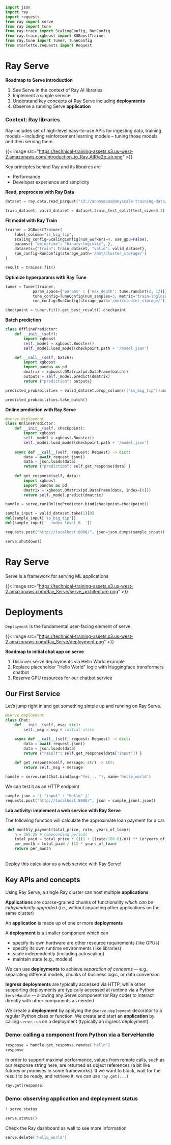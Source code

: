 ```python
import json
import ray
import requests
from ray import serve
from ray import tune
from ray.train import ScalingConfig, RunConfig
from ray.train.xgboost import XGBoostTrainer
from ray.tune import Tuner, TuneConfig
from starlette.requests import Request
```

# Ray Serve

<div class="alert alert-block alert-info">
    
__Roadmap to Serve introduction__

1. See Serve in the context of Ray AI libraries
1. Implement a simple service
1. Understand key concepts of Ray Serve including __deployments__
1. Observe a running Serve __application__
</div>

### Context: Ray libraries

Ray includes set of high-level easy-to-use APIs for
ingesting data, training models – including reinforcement learning
models – tuning those models and then serving them.

{{< image src="https://technical-training-assets.s3.us-west-2.amazonaws.com/Introduction_to_Ray_AIR/e2e_air.png" >}}

Key principles behind Ray and its libraires are
* Performance
* Developer experience and simplicity

__Read, preprocess with Ray Data__


```python
dataset = ray.data.read_parquet("s3://anonymous@anyscale-training-data/intro-to-ray-air/nyc_taxi_2021.parquet").repartition(16)

train_dataset, valid_dataset = dataset.train_test_split(test_size=0.3)
```

__Fit model with Ray Train__


```python
trainer = XGBoostTrainer(
    label_column="is_big_tip",
    scaling_config=ScalingConfig(num_workers=4, use_gpu=False),
    params={ "objective": "binary:logistic", },
    datasets={"train": train_dataset, "valid": valid_dataset},
    run_config=RunConfig(storage_path='/mnt/cluster_storage/')
)

result = trainer.fit()
```

__Optimize hyperparams with Ray Tune__


```python
tuner = Tuner(trainer, 
            param_space={'params' : {'max_depth': tune.randint(2, 12)}},
            tune_config=TuneConfig(num_samples=3, metric='train-logloss', mode='min'),
            run_config=RunConfig(storage_path='/mnt/cluster_storage/'))

checkpoint = tuner.fit().get_best_result().checkpoint
```

__Batch prediction__


```python
class OfflinePredictor:
    def __init__(self):
        import xgboost
        self._model = xgboost.Booster()
        self._model.load_model(checkpoint.path + '/model.json')

    def __call__(self, batch):
        import xgboost
        import pandas as pd
        dmatrix = xgboost.DMatrix(pd.DataFrame(batch))    
        outputs = self._model.predict(dmatrix)
        return {"prediction": outputs}
```


```python
predicted_probabilities = valid_dataset.drop_columns(['is_big_tip']).map_batches(OfflinePredictor, compute=ray.data.ActorPoolStrategy(size=2))
```


```python
predicted_probabilities.take_batch()
```

__Online prediction with Ray Serve__


```python
@serve.deployment
class OnlinePredictor:
    def __init__(self, checkpoint):
        import xgboost
        self._model = xgboost.Booster()
        self._model.load_model(checkpoint.path + '/model.json')        
        
    async def __call__(self, request: Request) -> dict:
        data = await request.json()
        data = json.loads(data)
        return {"prediction": self.get_response(data) }
    
    def get_response(self, data):
        import xgboost
        import pandas as pd
        dmatrix = xgboost.DMatrix(pd.DataFrame(data, index=[0])) 
        return self._model.predict(dmatrix)

handle = serve.run(OnlinePredictor.bind(checkpoint=checkpoint))
```


```python
sample_input = valid_dataset.take(1)[0]
del(sample_input['is_big_tip'])
del(sample_input['__index_level_0__'])

requests.post("http://localhost:8000/", json=json.dumps(sample_input)).json()
```


```python
serve.shutdown()
```

# Ray Serve

Serve is a framework for serving ML applications

{{< image src="https://technical-training-assets.s3.us-west-2.amazonaws.com/Ray_Serve/serve_architecture.png" >}}

# Deployments

`Deployment` is the fundamental user-facing element of serve.

{{< image src="https://technical-training-assets.s3.us-west-2.amazonaws.com/Ray_Serve/deployment.png" >}}

<div class="alert alert-block alert-info">
    
__Roadmap to initial chat app on serve__
    
1. Discover serve deployments via Hello World example
1. Replace placeholder "Hello World" logic with Huggingface transformers chatbot
1. Reserve GPU resources for our chatbot service
</div>

## Our First Service

Let’s jump right in and get something simple up and running on Ray
Serve.


```python
@serve.deployment
class Chat:
    def __init__(self, msg: str):
        self._msg = msg # initial state

    async def __call__(self, request: Request) -> dict:
        data = await request.json()
        data = json.loads(data)
        return {"result": self.get_response(data['input']) }
    
    def get_response(self, message: str) -> str:
        return self._msg + message

handle = serve.run(Chat.bind(msg="Yes... "), name='hello_world')
```

We can test it as an HTTP endpoint


```python
sample_json = '{ "input" : "hello" }'
requests.post("http://localhost:8000/", json = sample_json).json()
```

<div class="alert alert-block alert-success">
    
__Lab activity: implement a web service with Ray Serve__
    
The following function will calculate the approximate loan payment for a car.
    
```python
 def monthly_payment(total_price, rate, years_of_loan):
    n = 365.25 # compounding periods
    total_paid = total_price * (((1 + ((rate/100.0)/n)) ** (n*years_of_loan)))
    per_month = total_paid / (12 * years_of_loan)
    return per_month
```
   
<br/>
Deploy this calculator as a web service with Ray Serve!
    
</div>


## Key APIs and concepts

Using Ray Serve, a single Ray cluster can host multiple __applications__

__Applications__ are coarse-grained chunks of functionality *which can be independently upgraded* (i.e., without impacting other applications on the same cluster)

An __application__ is made up of one or more __deployments__

A __deployment__ is a smaller component which can
* specify its own hardware are other resource requirements (like GPUs)
* specify its own runtime environments (like libraries)
* scale independently (including autoscaling)
* maintain state (e.g., models)

We can use __deployments__ to achieve *separation of concerns* -- e.g., separating different models, chunks of business logic, or data conversion

__Ingress deployments__ are typically accessed via HTTP, while other supporting deployments are typically accessed at runtime via a Python `ServeHandle` -- allowing any Serve component (or Ray code) to interact directly with other components as needed

We create a __deployment__ by applying the `@serve.deployment` decorator to a regular Python class or function. We create and start an __application__ by calling `serve.run` on a deployment (typically an ingress deployment).

### Demo: calling a component from Python via a ServeHandle 


```python
response = handle.get_response.remote('hello')
response
```

In order to support maximal performance, values from remote calls, such as our response string here, are returned as object references (a bit like futures or promises in some frameworks). If we want to block, wait for the result to be ready, and retrieve it, we can use `ray.get(...)`


```python
ray.get(response)
```

### Demo: observing application and deployment status


```python
! serve status
```


```python
serve.status()
```

Check the Ray dashboard as well to see more information


```python
serve.delete('hello_world')
```
